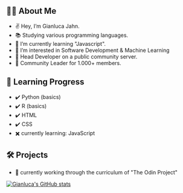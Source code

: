 ## 👨‍💻 About Me #

- ✌️  Hey, I’m Gianluca Jahn.
- 📚 Studying various programming languages.
- 🌱 I’m currently learning "Javascript".
- 🏹 I’m interested in Software Development & Machine Learning
- 🧬 Head Developer on a public community server. 
- 🎤 Community Leader for 1.000+ members.

## 🎯 Learning Progress #

- ✔️ Python (basics)
- ✔️ R (basics)
- ✔️ HTML
- ✔️ CSS
- ✖️ currently learning: JavaScript 

## 🛠 Projects #

- 🔧 currently working through the curriculum of "The Odin Project"

[![Gianluca's GitHub stats](https://github-readme-stats.vercel.app/api?username=gianlucajahn)](https://github.com/gianlucajahn/github-readme-stats)

